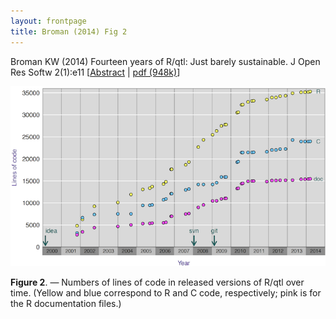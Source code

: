 ```yaml
---
layout: frontpage
title: Broman (2014) Fig 2
---
```


Broman KW (2014) Fourteen years of R/qtl: Just
barely sustainable. J Open Res Softw
2(1):e11
\[[Abstract](http://openresearchsoftware.metajnl.com/article/view/jors.at/43) | [pdf (948k)](http://www.biostat.wisc.edu/~kbroman/publications/rqtl_14yrs.pdf)\]

![Broman (2014) Fig 2](../../assets/bigpubpics/rqtlexper_fig2_lg.png)

**Figure 2**. &mdash; Numbers of lines of code in released versions of R/qtl
over time. (Yellow and blue correspond to R and C code, respectively;
pink is for the R documentation files.)
